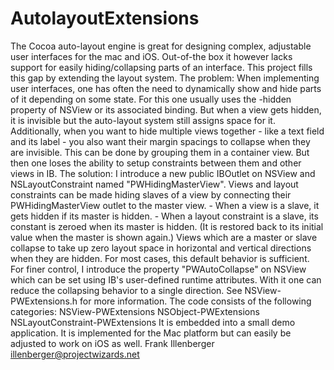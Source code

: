 AutolayoutExtensions
====================

The Cocoa auto-layout engine is great for designing complex, adjustable user interfaces for the mac and iOS. Out-of-the box it however lacks support for easily hiding/collapsing parts of an interface. This project fills this gap by extending the layout system.  The problem: When implementing user interfaces, one has often the need to dynamically show and hide parts of it depending on some state. For this one usually uses the -hidden property of NSView or its associated binding. But when a view gets hidden, it is invisible but the auto-layout system still assigns space for it.  Additionally, when you want to hide multiple views together - like a text field and its label - you also want their margin spacings to collapse when they are invisible. This can be done by grouping them in a container view. But then one loses the ability to setup constraints between them and other views in IB.    The solution:  I introduce a new public IBOutlet on NSView and NSLayoutConstraint named "PWHidingMasterView". Views and layout constraints can be made hiding slaves of a view by connecting their PWHidingMasterView outlet to the master view.  - When a view is a slave, it gets hidden if its master is hidden. - When a layout constraint is a slave, its constant is zeroed when its master is hidden. (It is restored back to its initial value when the master is shown again.)  Views which are a master or slave collapse to take up zero layout space in horizontal and vertical directions when they are hidden. For most cases, this default behavior is sufficient. For finer control, I introduce the property "PWAutoCollapse" on NSView which can be set using IB's user-defined runtime attributes. With it one can reduce the collapsing behavior to a single direction. See NSView-PWExtensions.h for more information.   The code consists of the following categories:  NSView-PWExtensions NSObject-PWExtensions NSLayoutConstraint-PWExtensions  It is embedded into a small demo application. It is implemented for the Mac platform but can easily be adjusted to work on iOS as well.   Frank Illenberger illenberger@projectwizards.net
